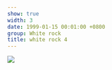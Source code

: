 ```yaml
---
show: true
width: 3
date: 1999-01-15 00:01:00 +0800
group: White rock
title: white rock 4
---
```

<div>
<a href="/assets/images/photos/white rock/DSC07989.jpg" target="_blank">
    <img data-src="/assets/images/photos/white rock/DSC07989.jpg" class="lazy w-100 rounded-xl" src="{{ '/assets/images/empty_300x200.png' | relative_url }}">
</a>
</div>
